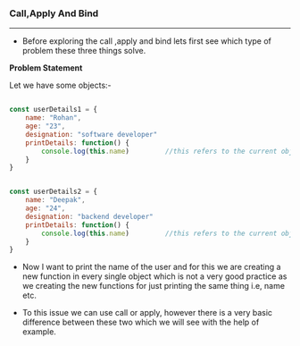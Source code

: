### Call,Apply And Bind
***

* Before exploring the call ,apply and bind lets first see which type of problem these three things solve.

**Problem Statement**

Let we have some objects:-

```javascript

const userDetails1 = {
    name: "Rohan",
    age: "23",
    designation: "software developer"
    printDetails: function() {
        console.log(this.name)         //this refers to the current object
    }
}


const userDetails2 = {
    name: "Deepak",
    age: "24",
    designation: "backend developer"
    printDetails: function() {
        console.log(this.name)         //this refers to the current object
    }
}


```

* Now I want to print the name of the user and for this we are creating a new function in every single object which is not a very good practice as we creating the new functions for just printing the same thing i.e, name etc.

* To this issue we can use call or apply, however there is a very basic difference between these two which we will see with the help of example.

